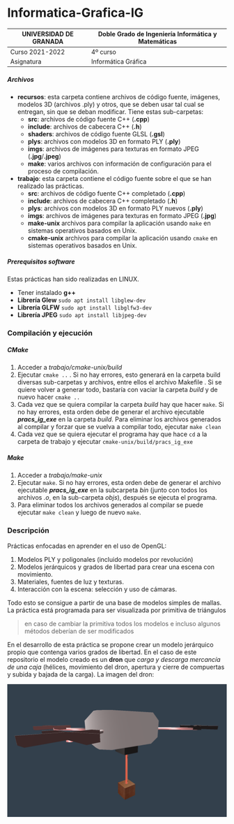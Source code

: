 # Informatica-Grafica-IG



| UNIVERSIDAD DE GRANADA | Doble Grado de Ingeniería Informática y Matemáticas |
| ---------------------- | --------------------------------------------------- |
| Curso 2021-2022        | 4º curso                                            |
| Asignatura             | Informática Gráfica                                 |



##### Archivos

- **recursos**: esta carpeta contiene archivos de código fuente, imágenes, modelos 3D (archivos .ply) y otros, que se deben usar tal cual se entregan, sin que se deban modificar. Tiene estas sub-carpetas:	
  - **src**: archivos de código fuente C++ (**.cpp**)
  - **include**: archivos de cabecera C++ (**.h**)
  - **shaders**: archivos de código fuente GLSL (**.gsl**)
  - **plys**: archivos con modelos 3D en formato PLY (**.ply**)
  - **imgs**: archivos de imágenes para texturas en formato JPEG (**.jpg**/**.jpeg**)
  - **make**: varios archivos con información de configuración para el proceso de compilación.
- **trabajo**: esta carpeta contiene el código fuente sobre el que se han realizado las prácticas.
  - **src**: archivos de código fuente C++ completado (**.cpp**)
  - **include**: archivos de cabecera C++  completado (**.h**)
  - **plys**: archivos con modelos 3D en formato PLY  nuevos (**.ply**)
  - **imgs**: archivos de imágenes para texturas en formato JPEG (**.jpg**)
  - **make-unix** archivos para compilar la aplicación usando `make` en sistemas operativos basados en Unix.
  - **cmake-unix** archivos para compilar la aplicación usando `cmake` en sistemas operativos basados en Unix.

 

##### Prerequisitos software

Estas prácticas han sido realizadas en LINUX. 

- Tener instalado **g++**
- **Librería Glew**      `sudo apt install libglew-dev`
- **Librería GLFW**     `sudo apt install libglfw3-dev`
- **Librería JPEG**     `sudo apt install libjpeg-dev`



### Compilación y ejecución

##### CMake

1. Acceder a *trabajo/cmake-unix/build*
2. Ejecutar `cmake ..` .  Si no hay errores, esto generará en la carpeta build diversas sub-carpetas y archivos, entre ellos el archivo Makefile . Si se quiere volver a generar todo, bastaría con vaciar la carpeta *build* y de nuevo hacer `cmake ..`
3. Cada vez que se quiera compilar la carpeta *build* hay que hacer `make`. Si no hay errores, esta orden debe de generar el archivo ejecutable ***pracs_ig_exe*** en la carpeta *build*. Para eliminar los archivos generados al compilar y forzar que se vuelva a compilar todo, ejecutar `make clean`
4. Cada vez que se quiera ejecutar el programa hay que hace `cd` a la carpeta de trabajo y ejecutar `cmake-unix/build/pracs_ig_exe`



##### Make

1. Acceder a *trabajo/make-unix*
2. Ejecutar `make`.  Si no hay errores, esta orden debe de generar el archivo ejecutable ***pracs_ig_exe*** en la subcarpeta *bin* (junto con todos los archivos *.o*, en la sub-carpeta *objs*), después se ejecuta el programa.
3.  Para eliminar todos los archivos generados al compilar se puede ejecutar `make clean` y luego de nuevo `make`.



### Descripción 

Prácticas enfocadas en aprender en el uso de OpenGL:

1. Modelos PLY y poligonales (incluido modelos por revolución)
2. Modelos jerárquicos y grados de libertad para crear una escena con movimiento.
3. Materiales, fuentes de luz y texturas.
4. Interacción con la escena: selección y uso de cámaras.

Todo esto se consigue a partir de una base de modelos simples de mallas. La práctica está programada para ser visualizada por primitiva de triángulos 

> en caso de cambiar la primitiva todos los modelos e incluso algunos métodos deberían de ser modificados

En el desarrollo de esta práctica se propone crear un  modelo jerárquico propio que contenga varios grados de libertad. En el caso de este repositorio el modelo creado es un **dron** que *carga y descarga mercancía de una caja* (hélices, movimiento del dron, apertura y cierre de compuertas y subida y bajada de la carga). La imagen del dron:

![Alt text](https://github.com/pedrogallegolpz/Informatica-Grafica-IG/blob/master/dron_opengl.png "Dron de carga con texturas")
